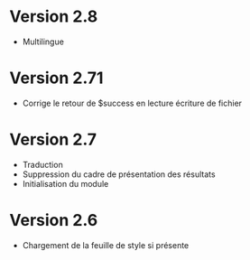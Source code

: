 # Version 2.8
- Multilingue
# Version 2.71
- Corrige le retour de $success  en lecture écriture de fichier
# Version 2.7 
- Traduction
- Suppression du cadre de présentation des résultats
- Initialisation du module
# Version 2.6
- Chargement de la feuille de style si présente